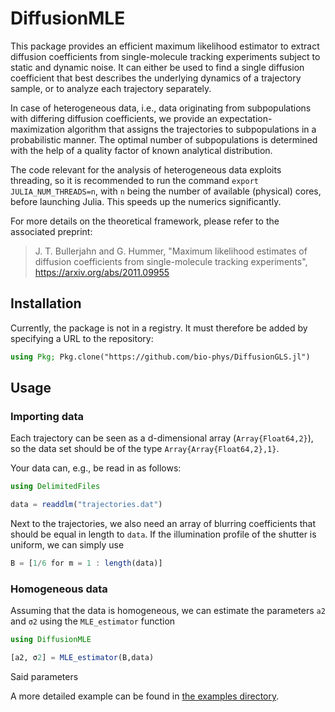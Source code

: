 # DiffusionMLE

This package provides an efficient maximum likelihood estimator to extract diffusion coefficients from single-molecule tracking experiments subject to static and dynamic noise.  It can either be used to find a single diffusion coefficient that best describes the underlying dynamics of a trajectory sample, or to analyze each trajectory separately.  

In case of heterogeneous data, i.e., data originating from subpopulations with differing diffusion coefficients, we provide an expectation-maximization algorithm that assigns the trajectories to subpopulations in a probabilistic manner.  The optimal number of subpopulations is determined with the help of a quality factor of known analytical distribution. 

The code relevant for the analysis of heterogeneous data exploits threading, so it is recommended to run the command <code>export JULIA_NUM_THREADS=n</code>, with <code>n</code> being the number of available (physical) cores, before launching Julia.  This speeds up the numerics significantly.  

For more details on the theoretical framework, please refer to the associated preprint:
> J. T. Bullerjahn and G. Hummer, "Maximum likelihood estimates of diffusion coefficients from single-molecule tracking experiments", https://arxiv.org/abs/2011.09955



## Installation

Currently, the package is not in a registry.  It must therefore be added by specifying a URL to the repository:
```julia
using Pkg; Pkg.clone("https://github.com/bio-phys/DiffusionGLS.jl")
```



## Usage

### Importing data

Each trajectory can be seen as a d-dimensional array (<code>Array{Float64,2}</code>), so the data set should be of the type <code>Array{Array{Float64,2},1}</code>.  

Your data can, e.g., be read in as follows:
```julia
using DelimitedFiles

data = readdlm("trajectories.dat")
```
Next to the trajectories, we also need an array of blurring coefficients that should be equal in length to <code>data</code>.  If the illumination profile of the shutter is uniform, we can simply use
```julia
B = [1/6 for m = 1 : length(data)]
```



### Homogeneous data

Assuming that the data is homogeneous, we can estimate the parameters <code>a2</code> and <code>σ2</code> using the <code>MLE_estimator</code> function
```julia
using DiffusionMLE

[a2, σ2] = MLE_estimator(B,data)
```
Said parameters 

A more detailed example can be found in [the examples directory](examples).  







